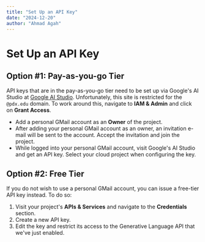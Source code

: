 ```yaml
---
title: "Set Up an API Key"
date: "2024-12-20"
author: "Ahmad Agah"
---
```


# Set Up an API Key

## Option #1: Pay-as-you-go Tier

API keys that are in the pay-as-you-go tier need to be set up via Google's AI Studio at [Google AI Studio](https://aistudio.google.com). Unfortunately, this site is restricted for the `@pdx.edu` domain. To work around this, navigate to **IAM & Admin** and click on **Grant Access**.

- Add a personal GMail account as an **Owner** of the project.
- After adding your personal GMail account as an owner, an invitation e-mail will be sent to the account. Accept the invitation and join the project.
- While logged into your personal GMail account, visit Google's AI Studio and get an API key. Select your cloud project when configuring the key.

## Option #2: Free Tier

If you do not wish to use a personal GMail account, you can issue a free-tier API key instead. To do so:

1. Visit your project's **APIs & Services** and navigate to the **Credentials** section.
2. Create a new API key.
3. Edit the key and restrict its access to the Generative Language API that we've just enabled.
